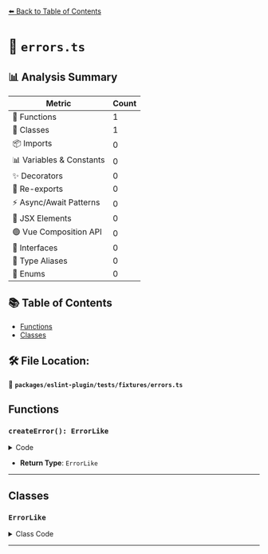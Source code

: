 [⬅️ Back to Table of Contents](../../../../index.md)

# 📄 `errors.ts`

## 📊 Analysis Summary

| Metric | Count |
|--------|-------|
| 🔧 Functions | 1 |
| 🧱 Classes | 1 |
| 📦 Imports | 0 |
| 📊 Variables & Constants | 0 |
| ✨ Decorators | 0 |
| 🔄 Re-exports | 0 |
| ⚡ Async/Await Patterns | 0 |
| 💠 JSX Elements | 0 |
| 🟢 Vue Composition API | 0 |
| 📐 Interfaces | 0 |
| 📑 Type Aliases | 0 |
| 🎯 Enums | 0 |

## 📚 Table of Contents

- [Functions](#functions)
- [Classes](#classes)

## 🛠️ File Location:
📂 **`packages/eslint-plugin/tests/fixtures/errors.ts`**

## Functions

### `createError(): ErrorLike`

<details><summary>Code</summary>

```ts
export function createError(): ErrorLike;
```
</details>

- **Return Type**: `ErrorLike`

---

## Classes

### `ErrorLike`

<details><summary>Class Code</summary>

```ts
class ErrorLike {}
```
</details>


---